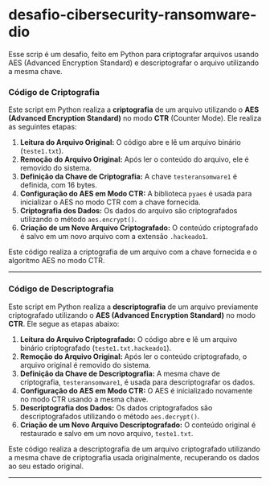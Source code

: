 # desafio-cibersecurity-ransomware-dio
Esse scrip é um desafio, feito em Python para criptografar arquivos usando AES (Advanced Encryption Standard) e descriptografar o arquivo utilizando a mesma chave.


###  Código de Criptografia

Este script em Python realiza a **criptografia** de um arquivo utilizando o **AES (Advanced Encryption Standard)** no modo **CTR** (Counter Mode). Ele realiza as seguintes etapas:

1. **Leitura do Arquivo Original:** O código abre e lê um arquivo binário (`teste1.txt`).
2. **Remoção do Arquivo Original:** Após ler o conteúdo do arquivo, ele é removido do sistema.
3. **Definição da Chave de Criptografia:** A chave `testeransomware1` é definida, com 16 bytes.
4. **Configuração do AES em Modo CTR:** A biblioteca `pyaes` é usada para inicializar o AES no modo CTR com a chave fornecida.
5. **Criptografia dos Dados:** Os dados do arquivo são criptografados utilizando o método `aes.encrypt()`.
6. **Criação de um Novo Arquivo Criptografado:** O conteúdo criptografado é salvo em um novo arquivo com a extensão `.hackeado1`.

Este código realiza a criptografia de um arquivo com a chave fornecida e o algoritmo AES no modo CTR.

---

### Código de Descriptografia

Este script em Python realiza a **descriptografia** de um arquivo previamente criptografado utilizando o **AES (Advanced Encryption Standard)** no modo **CTR**. Ele segue as etapas abaixo:

1. **Leitura do Arquivo Criptografado:** O código abre e lê um arquivo binário criptografado (`teste1.txt.hackeado1`).
2. **Remoção do Arquivo Original:** Após ler o conteúdo criptografado, o arquivo original é removido do sistema.
3. **Definição da Chave de Descriptografia:** A mesma chave de criptografia, `testeransomware1`, é usada para descriptografar os dados.
4. **Configuração do AES em Modo CTR:** O AES é inicializado novamente no modo CTR usando a mesma chave.
5. **Descriptografia dos Dados:** Os dados criptografados são descriptografados utilizando o método `aes.decrypt()`.
6. **Criação de um Novo Arquivo Descriptografado:** O conteúdo original é restaurado e salvo em um novo arquivo, `teste1.txt`.

Este código realiza a descriptografia de um arquivo criptografado utilizando a mesma chave de criptografia usada originalmente, recuperando os dados ao seu estado original.

---
